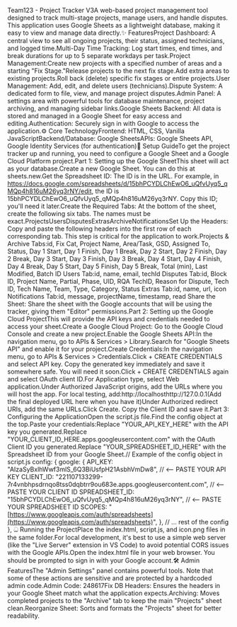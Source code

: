 Team123 - Project Tracker V3A web-based project management tool designed to track multi-stage projects, manage users, and handle disputes. This application uses Google Sheets as a lightweight database, making it easy to view and manage data directly.✨ FeaturesProject Dashboard: A central view to see all ongoing projects, their status, assigned technicians, and logged time.Multi-Day Time Tracking: Log start times, end times, and break durations for up to 5 separate workdays per task.Project Management:Create new projects with a specified number of areas and a starting "Fix Stage."Release projects to the next fix stage.Add extra areas to existing projects.Roll back (delete) specific fix stages or entire projects.User Management: Add, edit, and delete users (technicians).Dispute System: A dedicated form to file, view, and manage project disputes.Admin Panel: A settings area with powerful tools for database maintenance, project archiving, and managing sidebar links.Google Sheets Backend: All data is stored and managed in a Google Sheet for easy access and editing.Authentication: Securely sign in with Google to access the application.⚙️ Core TechnologyFrontend: HTML, CSS, Vanilla JavaScriptBackend/Database: Google SheetsAPIs: Google Sheets API, Google Identity Services (for authentication)🚀 Setup GuideTo get the project tracker up and running, you need to configure a Google Sheet and a Google Cloud Platform project.Part 1: Setting up the Google SheetThis sheet will act as your database.Create a new Google Sheet. You can do this at sheets.new.Get the Spreadsheet ID: The ID is in the URL. For example, in https://docs.google.com/spreadsheets/d/15bhPCYDLChEwO6_uQfvUyq5_qMQp4h816uM26yq3rNY/edit, the ID is 15bhPCYDLChEwO6_uQfvUyq5_qMQp4h816uM26yq3rNY. Copy this ID; you'll need it later.Create the Required Tabs: At the bottom of the sheet, create the following six tabs. The names must be exact.ProjectsUsersDisputesExtrasArchiveNotificationsSet Up the Headers: Copy and paste the following headers into the first row of each corresponding tab. This step is critical for the application to work.Projects & Archive Tabs:id, Fix Cat, Project Name, Area/Task, GSD, Assigned To, Status, Day 1 Start, Day 1 Finish, Day 1 Break, Day 2 Start, Day 2 Finish, Day 2 Break, Day 3 Start, Day 3 Finish, Day 3 Break, Day 4 Start, Day 4 Finish, Day 4 Break, Day 5 Start, Day 5 Finish, Day 5 Break, Total (min), Last Modified, Batch ID
Users Tab:id, name, email, techId
Disputes Tab:id, Block ID, Project Name, Partial, Phase, UID, RQA TechID, Reason for Dispute, Tech ID, Tech Name, Team, Type, Category, Status
Extras Tab:id, name, url, icon
Notifications Tab:id, message, projectName, timestamp, read
Share the Sheet: Share the sheet with the Google accounts that will be using the tracker, giving them "Editor" permissions.Part 2: Setting up the Google Cloud ProjectThis will provide the API keys and credentials needed to access your sheet.Create a Google Cloud Project: Go to the Google Cloud Console and create a new project.Enable the Google Sheets API:In the navigation menu, go to APIs & Services > Library.Search for "Google Sheets API" and enable it for your project.Create Credentials:In the navigation menu, go to APIs & Services > Credentials.Click + CREATE CREDENTIALS and select API key. Copy the generated key immediately and save it somewhere safe. You will need it soon.Click + CREATE CREDENTIALS again and select OAuth client ID.For Application type, select Web application.Under Authorized JavaScript origins, add the URLs where you will host the app. For local testing, add:http://localhosthttp://127.0.0.1(Add the final deployed URL here when you have it)Under Authorized redirect URIs, add the same URLs.Click Create. Copy the Client ID and save it.Part 3: Configuring the ApplicationOpen the script.js file.Find the config object at the top.Paste your credentials:Replace "YOUR_API_KEY_HERE" with the API key you generated.Replace "YOUR_CLIENT_ID_HERE.apps.googleusercontent.com" with the OAuth Client ID you generated.Replace "YOUR_SPREADSHEET_ID_HERE" with the Spreadsheet ID from your Google Sheet.// Example of the config object in script.js
config: {
    google: {
        API_KEY: "AIzaSyBxlhWwf3mlS_6Q3BiUsfpH21AsbhVmDw8", // <-- PASTE YOUR API KEY
        CLIENT_ID: "221107133299-7r4vnbhpsdrnqo8tss0dqbtrr9ou683e.apps.googleusercontent.com", // <-- PASTE YOUR CLIENT ID
        SPREADSHEET_ID: "15bhPCYDLChEwO6_uQfvUyq5_qMQp4h816uM26yq3rNY", // <-- PASTE YOUR SPREADSHEET ID
        SCOPES: "[https://www.googleapis.com/auth/spreadsheets](https://www.googleapis.com/auth/spreadsheets)",
    },
    // ... rest of the config
},
ධ Running the ProjectPlace the index.html, script.js, and icon.png files in the same folder.For local development, it's best to use a simple web server (like the "Live Server" extension in VS Code) to avoid potential CORS issues with the Google APIs.Open the index.html file in your web browser. You should be prompted to sign in with your Google account.🛠️ Admin FeaturesThe "Admin Settings" panel contains powerful tools. Note that some of these actions are sensitive and are protected by a hardcoded admin code.Admin Code: 248617Fix DB Headers: Ensures the headers in your Google Sheet match what the application expects.Archiving: Moves completed projects to the "Archive" tab to keep the main "Projects" sheet clean.Reorganize Sheet: Sorts and formats the "Projects" sheet for better readability.
